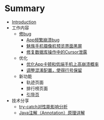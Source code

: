 # Summary

* [Introduction](README.md)
* 工作内容
   * [修bug](chapter1.md)
       * [App频繁崩溃bug](you_meng_bug.md)
       * [魅族手机摄像机预览界面黑屏](mei_zu_shou_ji_she_xiang_ji_yu_lan_jie_mian_hei_pi.md)
       * [修复数据库操作中的Cursor泄露](xiu_fu_shu_ju_ku_cao_zuo_zhong_de_cursor_xie_lu.md)
   * 优化
       * [优化App卡顿和低端手机上高崩溃概率](you_hua_app_xing_neng.md)
       * [调整混淆配置，使得行号保留](diao_zheng_hun_yao_pei_zhi_ff0c_shi_de_xing_hao_ba.md)
   * 新功能
       * 轨迹页面
       * 排行榜页面
       * [引导页](yin_dao_ye.md)
* 技术分享
   * [try-catch对性能影响分析](try-catchdui_xing_neng_ying_xiang_fen_xi.md)
   * [Java注解（Annotation）原理详解](javazhu_jie_ff08_annotation_ff09_yuan_li_xiang_jie.md)

